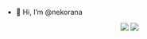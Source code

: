 - 👋 Hi, I’m @nekorana

<div align="center">
	<img src="https://github-readme-stats.vercel.app/api?username=nekorana" />
	<img src="https://github-readme-stats.vercel.app/api/top-langs/?username=nekorana" />
</div>
